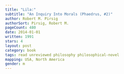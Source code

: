 ```yaml
---
title: "Lila:"
subtitle: "An Inquiry Into Morals (Phaedrus, #2)"
author: Robert M. Pirsig
authorSort: Pirsig, Robert M.
pageCount: 480
date: 2014-01-01
written: 1991
stars: 4
layout: post
category: book
tags: read unreviewed philosophy philosophical-novel
mapping: USA, North America
gender: m
---
```

